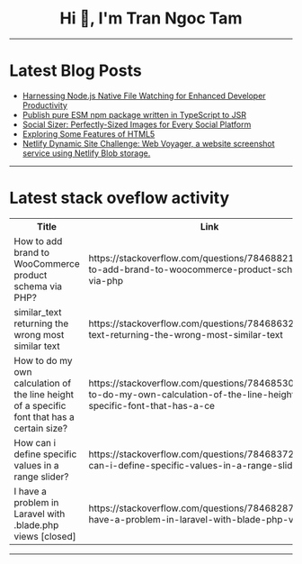 <h1 align="center">Hi 👋, I'm Tran Ngoc Tam</h1>

---

# Latest Blog Posts 
<!-- BLOG-POST-LIST:START -->
- [Harnessing Node.js Native File Watching for Enhanced Developer Productivity](https://dev.to/davidking/harnessing-nodejs-native-file-watching-for-enhanced-developer-productivity-fa7)
- [Publish pure ESM npm package written in TypeScript to JSR](https://dev.to/fabon/publish-pure-esm-npm-package-written-in-typescript-to-jsr-4ih2)
- [Social Sizer: Perfectly-Sized Images for Every Social Platform](https://dev.to/jeevaramanathan/social-sizer-perfectly-sized-images-for-every-social-platform-1kh3)
- [Exploring Some Features of HTML5](https://dev.to/debtech/exploring-some-features-of-html5-1md2)
- [Netlify Dynamic Site Challenge: Web Voyager, a website screenshot service using Netlify Blob storage.](https://dev.to/shikhar13012001/netlify-dynamic-site-challenge-web-voyager-a-website-screenshot-service-using-netlify-blob-storage-l19)
<!-- BLOG-POST-LIST:END -->

---

# Latest stack oveflow activity
<table>
  <tr><th>Title</th><th>Link</th></tr>
  <!-- STACKOVERFLOW:START --><tr><td>How to add brand to WooCommerce product schema via PHP?</td><td>https://stackoverflow.com/questions/78468821/how-to-add-brand-to-woocommerce-product-schema-via-php</td></tr><tr><td>similar_text returning the wrong most similar text</td><td>https://stackoverflow.com/questions/78468632/similar-text-returning-the-wrong-most-similar-text</td></tr><tr><td>How to do my own calculation of the line height of a specific font that has a certain size?</td><td>https://stackoverflow.com/questions/78468530/how-to-do-my-own-calculation-of-the-line-height-of-a-specific-font-that-has-a-ce</td></tr><tr><td>How can i define specific values in a range slider?</td><td>https://stackoverflow.com/questions/78468372/how-can-i-define-specific-values-in-a-range-slider</td></tr><tr><td>I have a problem in Laravel with .blade.php views [closed]</td><td>https://stackoverflow.com/questions/78468287/i-have-a-problem-in-laravel-with-blade-php-views</td></tr><!-- STACKOVERFLOW:END -->
</table>

---


